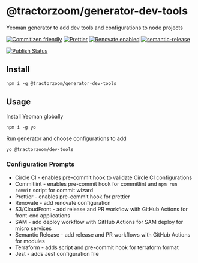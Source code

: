 # @tractorzoom/generator-dev-tools

Yeoman generator to add dev tools and configurations to node projects

[![Commitizen friendly](https://img.shields.io/badge/commitizen-friendly-brightgreen.svg)](http://commitizen.github.io/cz-cli/) [![Prettier](https://img.shields.io/badge/code_style-prettier-ff69b4.svg?style=flat-square)](https://github.com/prettier/prettier) [![Renovate enabled](https://img.shields.io/badge/renovate-enabled-brightgreen.svg)](https://renovatebot.com/) [![semantic-release](https://img.shields.io/badge/%20%20%F0%9F%93%A6%F0%9F%9A%80-semantic--release-e10079.svg)](https://github.com/semantic-release/semantic-release)

[![Publish Status](https://github.com/TractorZoom/generator-dev-tools/workflows/publish/badge.svg)](https://github.com/TractorZoom/generator-dev-tools/actions)

## Install

```
npm i -g @tractorzoom/generator-dev-tools
```

## Usage

Install Yeoman globally

```
npm i -g yo
```

Run generator and choose configurations to add

```
yo @tractorzoom/dev-tools
```

### Configuration Prompts

-   Circle CI - enables pre-commit hook to validate Circle CI configurations
-   Commitlint - enables pre-commit hook for commitlint and `npm run commit` script for commit wizard
-   Prettier - enables pre-commit hook for prettier
-   Renovate - add renovate configuration
-   S3/CloudFront - add release and PR workflow with GitHub Actions for front-end applications
-   SAM - add deploy workflow with GitHub Actions for SAM deploy for micro services
-   Semantic Release - add release and PR workflows with GitHub Actions for modules
-   Terraform - adds script and pre-commit hook for terraform format
-   Jest - adds Jest configuration file
